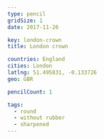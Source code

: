 ```yaml
---
type: pencil
gridSize: 1
date: 2017-11-26

key: london-crown
title: London crown

countries: England
cities: London
latlng: 51.495831, -0.133726
geo: GBR

pencilCount: 1

tags:
  - round
  - without rubber
  - sharpened
---
```


